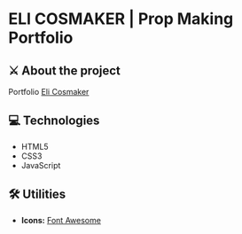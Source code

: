 # ELI COSMAKER | Prop Making Portfolio

## ⚔ About the project
Portfolio [Eli Cosmaker](https://www.instagram.com/elicosmaker/)

## 💻 Technologies
- HTML5
- CSS3
- JavaScript

## 🛠️ Utilities
- **Icons:** [Font Awesome](https://fontawesome.com/icons)
